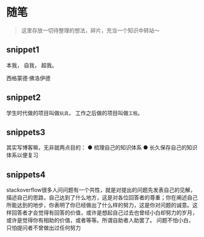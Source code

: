 # 随笔

> 这里存放一切待整理的想法，碎片，充当一个知识中转站～


## snippet1
本我， 自我， 超我。

西格蒙德·佛洛伊德

## snippet2
学生时代做的项目叫做`玩具`，
工作之后做的项目叫做`工程`。

## snippets3
其实写博客嘛，无非就两点目的：
● 梳理自己的知识体系
● 长久保存自己的知识体系以便复习

## snippets4
stackoverflow很多人问问题有一个共性，就是对提出的问题先发表自己的见解，描述自己的思路，自己达到了什么地方，这是对各位回答者的尊重；你在阐述自己所能达到的地步，你表明了你已经做出了什么样的努力，这是你对问题的诚意。这样回答者才会觉得有回答的价值，或许是想起自己过去也曾经小白却努力的岁月，或许是觉得你有相助的价值，或者等等。所谓自助者人助罢了。
问题不怕小白，只怕提问者不曾做出过任何努力
